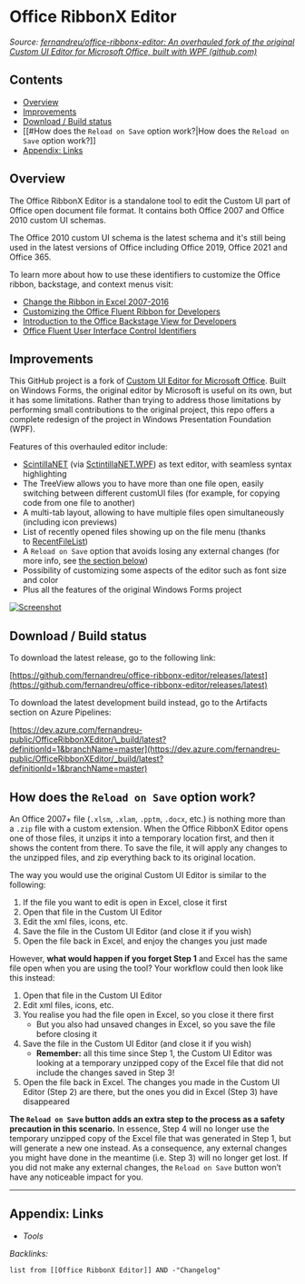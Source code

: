 # Office RibbonX Editor

*Source: [fernandreu/office-ribbonx-editor: An overhauled fork of the original Custom UI Editor for Microsoft Office, built with WPF (github.com)](https://github.com/fernandreu/office-ribbonx-editor)*

## Contents

* [Overview](Office%20RibbonX%20Editor.md#overview)
* [Improvements](Office%20RibbonX%20Editor.md#improvements)
* [Download / Build status](Office%20RibbonX%20Editor.md#download-build-status)
* \[\[\#How does the `Reload on Save` option work?|How does the `Reload on Save` option work?\]\]
* [Appendix: Links](Office%20RibbonX%20Editor.md#appendix-links)

## Overview

The Office RibbonX Editor is a standalone tool to edit the Custom UI part of Office open document file format. It contains both Office 2007 and Office 2010 custom UI schemas.

The Office 2010 custom UI schema is the latest schema and it's still being used in the latest versions of Office including Office 2019, Office 2021 and Office 365.

To learn more about how to use these identifiers to customize the Office ribbon, backstage, and context menus visit:

* [Change the Ribbon in Excel 2007-2016](https://www.rondebruin.nl/win/s2/win001.htm)
* [Customizing the Office Fluent Ribbon for Developers](https://msdn.microsoft.com/en-us/library/aa338202(v=office.14).aspx)
* [Introduction to the Office Backstage View for Developers](https://msdn.microsoft.com/en-us/library/ee691833(office.14).aspx)
* [Office Fluent User Interface Control Identifiers](https://github.com/OfficeDev/office-fluent-ui-command-identifiers)

## Improvements

This GitHub project is a fork of [Custom UI Editor for Microsoft Office](https://github.com/OfficeDev/office-custom-ui-editor). Built on Windows Forms, the original editor by Microsoft is useful on its own, but it has some limitations. Rather than trying to address those limitations by performing small contributions to the original project, this repo offers a complete redesign of the project in Windows Presentation Foundation (WPF).

Features of this overhauled editor include:

* [ScintillaNET](https://github.com/jacobslusser/ScintillaNET) (via [SctintillaNET.WPF](https://github.com/Stumpii/ScintillaNET.WPF/tree/master/ScintillaNET.WPF)) as text editor, with seamless syntax highlighting
* The TreeView allows you to have more than one file open, easily switching between different customUI files (for example, for copying code from one file to another)
* A multi-tab layout, allowing to have multiple files open simultaneously (including icon previews)
* List of recently opened files showing up on the file menu (thanks to [RecentFileList](https://www.codeproject.com/Articles/23731/RecentFileList-a-WPF-MRU))
* A `Reload on Save` option that avoids losing any external changes (for more info, see [the section below](https://github.com/fernandreu/office-ribbonx-editor#how-does-the-reload-on-save-option-work))
* Possibility of customizing some aspects of the editor such as font size and color
* Plus all the features of the original Windows Forms project

[![Screenshot](https://github.com/fernandreu/office-ribbonx-editor/raw/master/docs/Screenshot.png)](https://github.com/fernandreu/office-ribbonx-editor/blob/master/docs/Screenshot.png)

## Download / Build status

To download the latest release, go to the following link:

[https://github.com/fernandreu/office-ribbonx-editor/releases/latest](https://github.com/fernandreu/office-ribbonx-editor/releases/latest)

To download the latest development build instead, go to the Artifacts section on Azure Pipelines:

[https://dev.azure.com/fernandreu-public/OfficeRibbonXEditor/\_build/latest?definitionId=1&branchName=master](https://dev.azure.com/fernandreu-public/OfficeRibbonXEditor/_build/latest?definitionId=1&branchName=master)

## How does the `Reload on Save` option work?

An Office 2007+ file (`.xlsm`, `.xlam`, `.pptm`, `.docx`, etc.) is nothing more than a `.zip` file with a custom extension. When the Office RibbonX Editor opens one of those files, it unzips it into a temporary location first, and then it shows the content from there. To save the file, it will apply any changes to the unzipped files, and zip everything back to its original location.

The way you would use the original Custom UI Editor is similar to the following:

1. If the file you want to edit is open in Excel, close it first
1. Open that file in the Custom UI Editor
1. Edit the xml files, icons, etc.
1. Save the file in the Custom UI Editor (and close it if you wish)
1. Open the file back in Excel, and enjoy the changes you just made

However, **what would happen if you forget Step 1** and Excel has the same file open when you are using the tool? Your workflow could then look like this instead:

1. Open that file in the Custom UI Editor
1. Edit xml files, icons, etc.
1. You realise you had the file open in Excel, so you close it there first
   * But you also had unsaved changes in Excel, so you save the file before closing it
1. Save the file in the Custom UI Editor (and close it if you wish)
   * **Remember:** all this time since Step 1, the Custom UI Editor was looking at a temporary unzipped copy of the Excel file that did not include the changes saved in Step 3!
1. Open the file back in Excel. The changes you made in the Custom UI Editor (Step 2) are there, but the ones you did in Excel (Step 3) have disappeared

**The `Reload on Save` button adds an extra step to the process as a safety precaution in this scenario.** In essence, Step 4 will no longer use the temporary unzipped copy of the Excel file that was generated in Step 1, but will generate a new one instead. As a consequence, any external changes you might have done in the meantime (i.e. Step 3) will no longer get lost. If you did not make any external changes, the `Reload on Save` button won’t have any noticeable impact for you.

---

## Appendix: Links

* *Tools*

*Backlinks:*

````dataview
list from [[Office RibbonX Editor]] AND -"Changelog"
````

